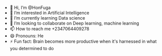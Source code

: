 - 👋 Hi, I’m @HonFuga
- 👀 I’m interested in Artificial Intelligence
- 🌱 I’m currently learning Data science
- 💞️ I’m looking to collaborate on Deep learning, machine learning
- 📫 How to reach me +2347064409278
- 😄 Pronouns: He
- ⚡ Fun fact: Brain becomes more productive when it's harnessed in what you determined to do

<!---
HonFuga/HonFuga is a ✨ special ✨ repository because its `README.md` (this file) appears on your GitHub profile.
You can click the Preview link to take a look at your changes.
--->
